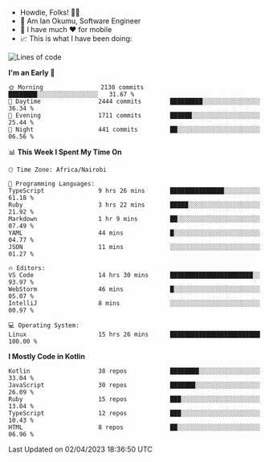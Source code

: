 
* Howdie, Folks! 👋🤓
* 🤪 Am Ian Okumu, Software Engineer
* 📱 I have much ❤️ for mobile
* 📈 This is what I have been doing:
  
<!-- <a href="https://otsembo.github.io/OtsemboPortfolio/" style="margin-right:.5%; margin-top=.5%;">
  <img align="center" src="https://github-readme-stats.vercel.app/api/top-langs/?username=otsembo&layout=compact" />
</a> -->

<!--START_SECTION:waka-->
![Lines of code](https://img.shields.io/badge/From%20Hello%20World%20I%27ve%20Written-5.4%20million%20lines%20of%20code-blue)

**I'm an Early 🐤** 

```text
🌞 Morning                2130 commits        ████████░░░░░░░░░░░░░░░░░   31.67 % 
🌆 Daytime                2444 commits        █████████░░░░░░░░░░░░░░░░   36.34 % 
🌃 Evening                1711 commits        ██████░░░░░░░░░░░░░░░░░░░   25.44 % 
🌙 Night                  441 commits         ██░░░░░░░░░░░░░░░░░░░░░░░   06.56 % 
```


📊 **This Week I Spent My Time On** 

```text
🕑︎ Time Zone: Africa/Nairobi

💬 Programming Languages: 
TypeScript               9 hrs 26 mins       ███████████████░░░░░░░░░░   61.18 % 
Ruby                     3 hrs 22 mins       █████░░░░░░░░░░░░░░░░░░░░   21.92 % 
Markdown                 1 hr 9 mins         ██░░░░░░░░░░░░░░░░░░░░░░░   07.49 % 
YAML                     44 mins             █░░░░░░░░░░░░░░░░░░░░░░░░   04.77 % 
JSON                     11 mins             ░░░░░░░░░░░░░░░░░░░░░░░░░   01.27 % 

🔥 Editors: 
VS Code                  14 hrs 30 mins      ███████████████████████░░   93.97 % 
WebStorm                 46 mins             █░░░░░░░░░░░░░░░░░░░░░░░░   05.07 % 
IntelliJ                 8 mins              ░░░░░░░░░░░░░░░░░░░░░░░░░   00.97 % 

💻 Operating System: 
Linux                    15 hrs 26 mins      █████████████████████████   100.00 % 
```

**I Mostly Code in Kotlin** 

```text
Kotlin                   38 repos            ████████░░░░░░░░░░░░░░░░░   33.04 % 
JavaScript               30 repos            ███████░░░░░░░░░░░░░░░░░░   26.09 % 
Ruby                     15 repos            ███░░░░░░░░░░░░░░░░░░░░░░   13.04 % 
TypeScript               12 repos            ███░░░░░░░░░░░░░░░░░░░░░░   10.43 % 
HTML                     8 repos             ██░░░░░░░░░░░░░░░░░░░░░░░   06.96 % 
```




 Last Updated on 02/04/2023 18:36:50 UTC
<!--END_SECTION:waka-->

<br />
<br />
<br />
<br />
<br />
  
  </div>
<!---
otsembo/otsembo is a ✨ special ✨ repository because its `README.md` (this file) appears on your GitHub profile.
You can click the Preview link to take a look at your changes.
--->

